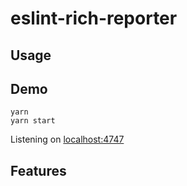 # eslint-rich-reporter


## Usage


## Demo

```shell
yarn
yarn start
```

Listening on [localhost:4747](http://localhost:4747)

## Features

